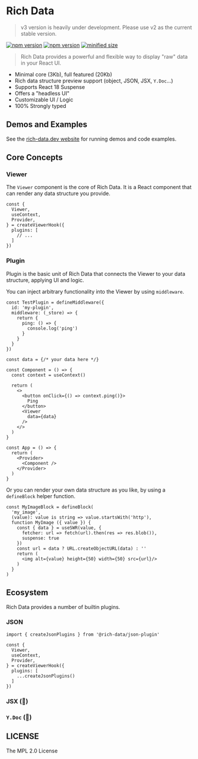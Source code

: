 # Rich Data

> v3 version is heavily under development. Please use v2 as the current stable version.

[![npm version](https://badgen.net/npm/v/@rich-data/viewer/latest)](https://www.npmjs.com/package/@rich-data/viewer)
[![npm version](https://badgen.net/npm/v/@rich-data/viewer/nightly)](https://www.npmjs.com/package/@rich-data/viewer)
[![minified size](https://badgen.net/bundlephobia/minzip/@rich-data/viewer)](https://bundlephobia.com/package/@rich-data/viewer@nightly)

> Rich Data provides a powerful and flexible way to display "raw" data in your React UI.

- Minimal core (3Kb), full featured (20Kb)
- Rich data structure preview support (object, JSON, JSX, `Y.Doc`...)
- Supports React 18 Suspense
- Offers a "headless UI"
- Customizable UI / Logic
- 100% Strongly typed

## Demos and Examples

See the [rich-data.dev website](https://rich-data.dev/) for running demos and code examples.

## Core Concepts

### Viewer

The `Viewer` component is the core of Rich Data. 
It is a React component that can render any data structure you provide.

```tsx
const {
  Viewer,
  useContext,
  Provider,
} = createViewerHook({
  plugins: [
    // ...
  ]
})
```

### Plugin

Plugin is the basic unit of Rich Data that connects the Viewer to your data structure, applying UI and logic. 

You can inject arbitrary functionality into the Viewer by using `middleware`.
  
```tsx
const TestPlugin = defineMiddleware({
  id: 'my-plugin',
  middleware: (_store) => {
    return {
      ping: () => {
        console.log('ping')
      }
    }
  }
})

const data = {/* your data here */}

const Component = () => {
  const context = useContext()

  return (
    <>
      <button onClick={() => context.ping()}>
        Ping
      </button>
      <Viewer
        data={data}
      />
    </>
  )
}

const App = () => {
  return (
    <Provider>
      <Component />
    </Provider>
  )
}
```

Or you can render your own data structure as you like,
by using a `defineBlock` helper function.

```tsx
const MyImageBlock = defineBlock(
  'my_image',
  (value): value is string => value.startsWith('http'),
  function MyImage ({ value }) {
    const { data } = useSWR(value, {
      fetcher: url => fetch(url).then(res => res.blob()),
      suspense: true
    })
    const url = data ? URL.createObjectURL(data) : ''
    return (
      <img alt={value} height={50} width={50} src={url}/>
    )
  }
)
```

## Ecosystem

Rich Data provides a number of builtin plugins.

### JSON

```tsx
import { createJsonPlugins } from '@rich-data/json-plugin'

const {
  Viewer,
  useContext,
  Provider,
} = createViewerHook({
  plugins: [
    ...createJsonPlugins()
  ]
})
```

### JSX (🚧)

### `Y.Doc` (🚧)

## LICENSE

The MPL 2.0 License
